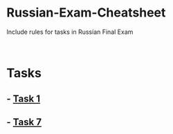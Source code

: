 # Russian-Exam-Cheatsheet
Include rules for tasks in Russian Final Exam

<br/>

# Tasks 

## - [Task 1](./CheatSheets/1%20задание.md)

## - [Task 7](./CheatSheets/7%20задание.md)
